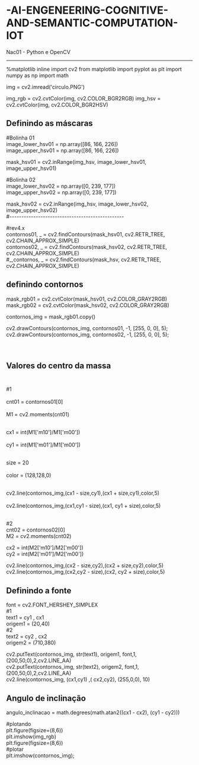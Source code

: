 # -AI-ENGENEERING-COGNITIVE-AND-SEMANTIC-COMPUTATION-IOT
Nac01 - Python e OpenCV

------------------------------------------------------------------------------


%matplotlib inline
import cv2
from matplotlib import pyplot as plt
import numpy as np
import math

img = cv2.imread('circulo.PNG')

img_rgb = cv2.cvtColor(img, cv2.COLOR_BGR2RGB)
img_hsv = cv2.cvtColor(img, cv2.COLOR_BGR2HSV)


## Definindo as máscaras
#Bolinha 01<br />
image_lower_hsv01 = np.array([86, 166, 226])  
image_upper_hsv01 = np.array([86, 166, 226])

mask_hsv01 = cv2.inRange(img_hsv, image_lower_hsv01, image_upper_hsv01)

#Bolinha 02<br />
image_lower_hsv02 = np.array([0, 239, 177])  
image_upper_hsv02 = np.array([0, 239, 177])

mask_hsv02 = cv2.inRange(img_hsv, image_lower_hsv02, image_upper_hsv02)<br />
#------------------------------------------------<br />


#rev4.x<br />
contornos01, _ = cv2.findContours(mask_hsv01, cv2.RETR_TREE, cv2.CHAIN_APPROX_SIMPLE)<br />
contornos02, _ = cv2.findContours(mask_hsv02, cv2.RETR_TREE, cv2.CHAIN_APPROX_SIMPLE)<br />
#_,contornos, _ = cv2.findContours(mask_hsv, cv2.RETR_TREE, cv2.CHAIN_APPROX_SIMPLE)<br />

## definindo contornos<br />
mask_rgb01 = cv2.cvtColor(mask_hsv01, cv2.COLOR_GRAY2RGB)<br />
mask_rgb02 = cv2.cvtColor(mask_hsv02, cv2.COLOR_GRAY2RGB) <br />

contornos_img = mask_rgb01.copy() <br />

cv2.drawContours(contornos_img, contornos01, -1, [255, 0, 0], 5);<br />
cv2.drawContours(contornos_img, contornos02, -1, [255, 0, 0], 5);<br /><br /><br />

## Valores do centro da massa<br /><br />
#1<br /><br />
cnt01 = contornos01[0]<br /><br />
M1 = cv2.moments(cnt01)<br /><br />

cx1 = int(M1['m10']/M1['m00'])<br /><br />
cy1 = int(M1['m01']/M1['m00'])<br /><br />

size = 20<br /><br />
color = (128,128,0)<br /><br />

cv2.line(contornos_img,(cx1 - size,cy1),(cx1 + size,cy1),color,5)<br /><br />
cv2.line(contornos_img,(cx1,cy1 - size),(cx1, cy1 + size),color,5)<br /><br />

#2<br />
cnt02 = contornos02[0]<br />
M2 = cv2.moments(cnt02)<br />

cx2 = int(M2['m10']/M2['m00'])<br />
cy2 = int(M2['m01']/M2['m00'])<br />

cv2.line(contornos_img,(cx2 - size,cy2),(cx2 + size,cy2),color,5)<br />
cv2.line(contornos_img,(cx2,cy2 - size),(cx2, cy2 + size),color,5)<br />

## Definindo a fonte<br />
font = cv2.FONT_HERSHEY_SIMPLEX<br />
#1<br />
text1 = cy1 , cx1<br />
origem1 = (20,40)<br />
#2<br />
text2 = cy2 , cx2<br />
origem2 = (710,380)<br />

cv2.putText(contornos_img, str(text1), origem1, font,1,(200,50,0),2,cv2.LINE_AA)<br />
cv2.putText(contornos_img, str(text2), origem2, font,1,(200,50,0),2,cv2.LINE_AA)<br />
cv2.line(contornos_img, (cx1,cy1) ,( cx2,cy2), (255,0,0), 10)<br />

## Angulo de inclinação<br />

angulo_inclinacao = math.degrees(math.atan2((cx1 - cx2), (cy1 - cy2))) <br />

#plotando<br />
plt.figure(figsize=(8,6))<br />
plt.imshow(img_rgb)<br />
plt.figure(figsize=(8,6))<br />
#plotar<br />
plt.imshow(contornos_img);<br />
